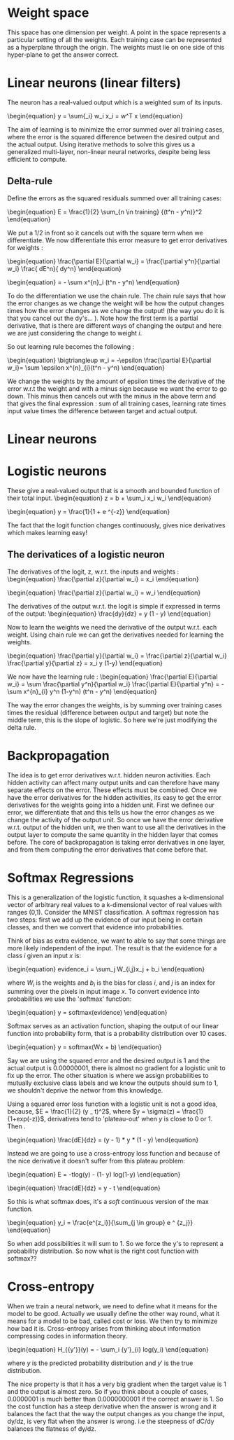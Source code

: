 # Weight space
This space has one dimension per weight. A point in the space represents a particular setting of all the weights. Each training case can be represented as a hyperplane through the origin. The weights must lie on one side of this hyper-plane to get the answer correct.

# Linear neurons (linear filters)
The neuron has a real-valued output which is a weighted sum of its inputs.

\begin{equation}
y = \sum{_i} w_i x_i = w^T x
\end{equation}

The aim of learning is to minimize the error summed over all training cases, where the error is the squared difference between the desired output and the actual output. Using iterative methods to solve this gives us a generalized multi-layer, non-linear neural networks, despite being less efficient to compute.

## Delta-rule
Define the errors as the squared residuals summed over all training cases:

\begin{equation}
E = \frac{1}{2} \sum_{n \in training} {(t^n - y^n)}^2
\end{equation}

We put a 1/2 in front so it cancels out with the square term when we differentiate.
We now differentiate this error measure to get error derivatives for weights :

\begin{equation}
\frac{\partial E}{\partial w_i} = \frac{\partial y^n}{\partial w_i} \frac{ dE^n}{ dy^n}
\end{equation}

\begin{equation}
= - \sum x^{n}_i (t^n - y^n)
\end{equation}

To do the differentiation we use the chain rule. The chain rule says that how the error changes as we change the weight will be how the output changes times how the error changes as we change the output! (the way you do it is that you cancel out the dy's... ). Note how the first term is a partial derivative, that is there are different ways of changing the output and here we are just considering the change to weight $i$.

So out learning rule becomes the following :

\begin{equation}
\bigtriangleup w_i = -\epsilon \frac{\partial E}{\partial w_i}= \sum \epsilon x^{n}_{i}(t^n - y^n)
\end{equation}

We change the weights by the amount of epsilon times the derivative of the error w.r.t the weight and with a minus sign because we want the error to go down. This minus then cancels out with the minus in the above term and that gives the final expression : sum of all training cases, learning rate times input value times the difference between target and actual output.

# Linear neurons

# Logistic neurons
These give a real-valued output that is a smooth and bounded function of their total input.
\begin{equation}
z = b + \sum_i x_i w_i
\end{equation}

\begin{equation}
 y = \frac{1}{1 + e ^{-z}}
\end{equation}

The fact that the logit function changes continuously, gives nice derivatives which makes learning easy!

## The derivatices of a logistic neuron
The derivatives of the logit, z, w.r.t. the inputs and weights :
\begin{equation}
\frac{\partial z}{\partial w_i} = x_i
\end{equation}

\begin{equation}
\frac{\partial z}{\partial w_i} = w_i
\end{equation}

The derivatives of the output w.r.t. the logit is simple if expressed in terms of the output:
\begin{equation}
\frac{dy}{dz} = y (1 - y)
\end{equation}

Now to learn the weights we need the derivative of the output w.r.t. each weight.
Using chain rule we can get the derivatives needed for learning the weights.

\begin{equation}
\frac{\partial y}{\partial w_i} = \frac{\partial z}{\partial w_i} \frac{\partial y}{\partial z} = x_i y (1-y)
\end{equation}

We now have the learning rule :
\begin{equation}
\frac{\partial E}{\partial w_i} = \sum \frac{\partial y^n}{\partial w_i} \frac{\partial E}{\partial y^n} = - \sum x^{n}_{i} y^n (1-y^n) (t^n - y^n)
\end{equation}

The way the error changes the weights, is by summing over training cases times the residual (difference between output and target) but note the middle term, this is the slope of logistic. So here we're just modifying the delta rule.

# Backpropagation
The idea is to get error derivatives w.r.t. hidden neuron activities. Each hidden activity can affect many output units and can therefore have many separate effects on the error. These effects must be combined. Once we have the error derivatives for the hidden activities, its easy to get the error derivatives for the weights going into a hidden unit.
First we definee our error, we differentiate that and this tells us how the error changes as we change the activity of the output unit. So once we have the error derivative w.r.t. output of the hidden unit, we then want to use all the derivatives in the output layer to compute the same quantity in the hidden layer that comes before.
The core of backpropagation is taking error derivatives in one layer, and from them computing the error derivatives that come before that.

# Softmax Regressions
This is a generalization of the logistic function, it squashes a k-dimensional vector of arbitrary real values to a k-dimensional vector of real values with ranges (0,1).
Consider the MNIST classification. A softmax regression has two steps: first we add up the evidence of our input being in certain classes, and then we convert that evidence into probabilities.

Think of bias as extra evidence, we want to able to say that some things are more likely independent of the input. The result is that the evidence for a class $i$ given an input $x$ is:

\begin{equation}
evidence_i = \sum_j W_{i,j}x_j + b_i
\end{equation}

where $W_i$ is the weights and $b_i$ is the bias for class $i$, and $j$ is an index for summing over the pixels in input image $x$. To convert evidence into probabilities we use the 'softmax' function:

\begin{equation}
y = softmax(evidence)
\end{equation}

Softmax serves as an activation function, shaping the output of our linear function into probability form, that is a probability distribution over 10 cases.

\begin{equation}
y = softmax(Wx + b)
\end{equation}


Say we are using the squared error and the desired output is 1 and the actual output is 0.00000001, there is almost no gradient for a logistic unit to fix up the error. The other situation is where we assign probabilities to mutually exclusive class labels and we know the outputs should sum to 1, we shouldn't deprive the networ from this knowledge.

Using a squared error loss function with a logistic unit is not a good idea, because,
$E = \frac{1}{2} (y _ t)^2$, where $y = \sigma(z) = \frac{1}{1+exp(-z)}$, derivatives tend to 'plateau-out' when $y$ is close to 0 or 1. Then .

\begin{equation}
\frac{dE}{dz} = (y - 1) * y * (1 - y)
\end{equation}

Instead we are going to use a cross-entropy loss function and because of the nice derivative it doesn't suffer from this plateau problem:

\begin{equation}
E = -tlog(y) - (1- y) log(1-y)
\end{equation}

\begin{equation}
\frac{dE}{dz} = y - t
\end{equation}

So this is what softmax does, it's a *soft* continuous version of the max function.

\begin{equation}
y_i = \frac{e^{z_i}}{\sum_{j \in group} e ^ {z_j}}
\end{equation}

So when add possibilities it will sum to 1. So we force the y's to represent a probability distribution.
So now what is the right cost function with softmax??

# Cross-entropy
When we train a neural network, we need to define what it means for the model to be good. Actually we usually define the other way round, what it means for a model to be bad, called cost or loss. We then try to minimize how bad it is.
Cross-entropy arises from thinking about information compressing codes in information theory.

\begin{equation}
H_{{y'}}(y) = - \sum_i {y'}_{i} log(y_i)
\end{equation}

where $y$ is the predicted probability distribution and ${y'}$ is the true distribution.

The nice property is that it has a very big gradient when the target value is 1 and the output is almost zero. So if you think about a couple of cases, 0.0000001 is much better than 0.0000000001 if the correct answer is 1. So the cost function has a steep derivative when the answer is wrong and it balances the fact that the way the output changes as you change the input, dy/dz, is very flat when the answer is wrong. i.e the steepness of dC/dy balances the flatness of dy/dz.


